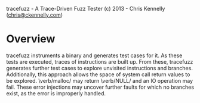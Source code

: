 tracefuzz - A Trace-Driven Fuzz Tester
(c) 2013 - Chris Kennelly (chris@ckennelly.com)

Overview
========

tracefuzz instruments a binary and generates test cases for it.  As these tests are executed, traces of instructions are built up.  From these, tracefuzz generates further test cases to explore unvisited instructions and branches.  Additionally, this approach allows the space of system call return values to be explored.  \verb/malloc/ may return \verb/NULL/ and an IO operation may fail.  These error injections may uncover further faults for which no branches exist, as the error is improperly handled.
